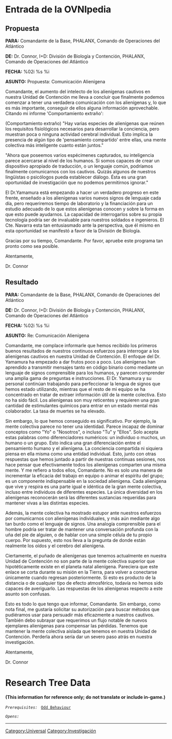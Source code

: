 # Entrada de la OVNIpedia

## Propuesta

**PARA:** Comandante de la Base, PHALANX, Comando de Operaciones del
Atlántico

**DE:** Dr. Connor, I+D: División de Biología y Contención, PHALANX,
Comando de Operaciones del Atlántico

**FECHA:** %02i %s %i

**ASUNTO:** Propuesta: Comunicación Alienígena

Comandante, el aumento del intelecto de los alienígenas cautivos en
nuestra Unidad de Contención me lleva a concluir que finalmente podemos
comenzar a tener una verdadera comunicación con los alienígenas y, lo
que es más importante, conseguir de ellos alguna información
aprovechable. Citando mi informe 'Comportamiento extraño':

(Comportamiento extraño) "Hay varias especies de alienígenas que reúnen
los requisitos fisiológicos necesarios para desarrollar la conciencia,
pero muestran poca o ninguna actividad cerebral individual. Esto implica
la presencia de algún tipo de 'pensamiento compartido' entre ellas, una
mente colectiva más inteligente cuanto están juntos."

"Ahora que poseemos varios espécimenes capturados, su inteligencia
parece acercarse al nivel de los humanos. Si somos capaces de crear un
dispositivo apropiado de traducción, o un lenguaje común, podríamos
finalmente comunicarnos con los cautivos. Quizás algunos de nuestros
lingüistas o psicólogos pueda establecer diálogo. Ésta es una gran
oportunidad de investigación que no podemos permitirnos ignorar."

El Dr.Yamamura está empezando a hacer un verdadero progreso en este
frente, enseñado a los alienígenas varios nuevos signos de lenguaje cada
día, pero requeriremos tiempo de laboratorio y la financiación para un
estudio adecuado de lo que estos alienígenas conocen y sobre la forma en
que esto puede ayudarnos. La capacidad de interrogarlos sobre su propia
tecnología podría ser de invaluable para nuestros soldados e ingenieros.
El Cte. Navarra esta tan entusiasmado ante la perspectiva, que él mismo
en esta oportunidad se manifestó a favor de la División de Biología.

Gracias por su tiempo, Comandante. Por favor, apruebe este programa tan
pronto como sea posible.

Atentamente,

Dr. Connor

## Resultado

**PARA:** Comandante de la Base, PHALANX, Comando de Operaciones del
Atlántico

**DE:** Dr. Connor, I+D: División de Biología y Contención, PHALANX,
Comando de Operaciones del Atlántico

**FECHA:** %02i %s %i

**ASUNTO:** Re: Comunicación Alienígena

Comandante, me complace informarle que hemos recibido los primeros
buenos resultados de nuestros continuos esfuerzos para interrogar a los
alienígenas cautivos en nuestra Unidad de Contención. El enfoque del Dr.
Yamamura ha empezado a dar frutos poco a poco. Los alienígenas han
aprendido a transmitir mensajes tanto en código binario como mediante un
lenguaje de signos comprensible para los humanos, y parecen comprender
una amplia gama de preguntas e instrucciones. El Dr. Yamamura y su
personal continúan trabajando para perfeccionar la lengua de signos que
hemos estado utilizando, mientras que el resto de mi equipo se ha
concentrado en tratar de extraer información útil de la mente colectiva.
Esto no ha sido fácil. Los alienígenas son muy reticentes y requieren
una gran cantidad de estimulantes químicos para entrar en un estado
mental más colaborador. La tasa de muertes se ha elevado.

Sin embargo, lo que hemos conseguido es significativo. Por ejemplo, la
mente colectiva parece no tener una identidad. Parece incapaz de dominar
conceptos como "Yo" o "Nosotros", o incluso "Tu" y "Ellos". Solo acepta
estas palabras como diferenciadores numéricos: un individuo o muchos, un
humano o un grupo. Esto indica una gran diferenciación entre el
pensamiento humano y el alienígena. La conciencia compartida ni siquiera
piensa en ella misma como una entidad individual. Esto, junto con otras
respuestas que hemos juntado a partir de nuestras continuas sesiones,
nos hace pensar que efectivamente todos los alienígenas comparten una
misma mente. Y me refiero a todos ellos, Comandante. No es solo una
manera de incrementar la eficacia del trabajo en equipo o animar el
espíritu del grupo; es un componente indispensable en la sociedad
alienígena. Cada alienígena que vive y respira es una parte igual e
idéntica de la gran mente colectiva, incluso entre individuos de
diferentes especies. La única diversidad en los alienígenas reconocerán
será las diferentes sustancias requeridas para mantener vivas a las
distintas especies.

Además, la mente colectiva ha mostrado estupor ante nuestros esfuerzos
por comunicarnos con alienígenas individuales, y más aún mediante algo
tan burdo como el lenguaje de signos. Una analogía comprensible para el
hombre podría ser tratar de mantener una conversación profunda con la
uña del pie de alguien, o de hablar con una simple célula de tu propio
cuerpo. Por supuesto, esto nos lleva a la pregunta de donde están
realmente los oídos y el cerebro del alienígena.

Ciertamente, el puñado de alienígenas que tenemos actualmente en nuestra
Unidad de Contención no son parte de la mente colectiva superior que
hipotéticamente existe en el planeta natal alienígena. Pareciera que
este enlace se corta durante su misión en la Tierra, para volver a
conectarse únicamente cuando regresan posteriormente. Si esto es
producto de la distancia o de cualquier tipo de efecto atmosférico,
todavía no hemos sido capaces de averiguarlo. Las respuestas de los
alienígenas respecto a este asunto son confusas.

Esto es todo lo que tengo que informar, Comandante. Sin embargo, como
nota final, me gustaría solicitar su autorización para buscar métodos
que pudiéramos usar para persuadir más eficazmente a nuestros cautivos.
También debo subrayar que requerimos un flujo notable de nuevos
ejemplares alienígenas para compensar las pérdidas. Tenemos que mantener
la mente colectiva aislada que tenemos en nuestra Unidad de Contención.
Perderla ahora sería dar un severo paso atrás en nuestra investigación.

Atentamente,

Dr. Connor

# Research Tree Data

**(This information for reference only; do not translate or include
in-game.)**

*`Prerequisites:`*
` `[`Odd Behaviour`](Aliens/Odd_Behaviour "wikilink")

*`Opens:`*

------------------------------------------------------------------------

[Category:Universal](Category:Universal "wikilink")
[Category:Investigación](Category:Investigación "wikilink")